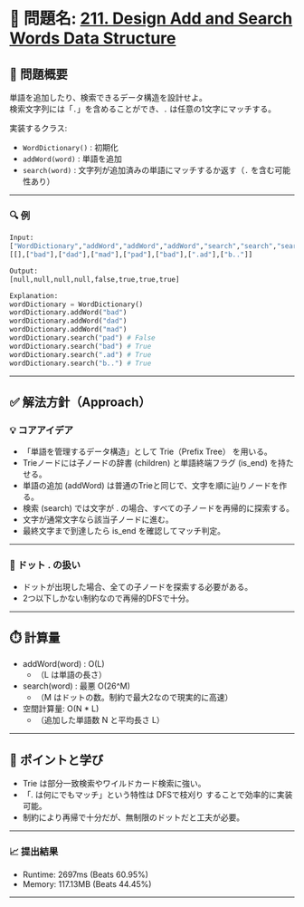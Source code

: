 # 🧩 問題名: [211. Design Add and Search Words Data Structure](https://leetcode.com/problems/design-add-and-search-words-data-structure/)


## 📝 問題概要

単語を追加したり、検索できるデータ構造を設計せよ。  
検索文字列には「`.`」を含めることができ、`.` は任意の1文字にマッチする。

実装するクラス:

- `WordDictionary()` : 初期化
- `addWord(word)` : 単語を追加
- `search(word)` : 文字列が追加済みの単語にマッチするか返す（`.` を含む可能性あり）

---

### 🔍 例
```python
Input:
["WordDictionary","addWord","addWord","addWord","search","search","search","search"],
[[],["bad"],["dad"],["mad"],["pad"],["bad"],[".ad"],["b.."]]

Output:
[null,null,null,null,false,true,true,true]

Explanation:
wordDictionary = WordDictionary()
wordDictionary.addWord("bad")
wordDictionary.addWord("dad")
wordDictionary.addWord("mad")
wordDictionary.search("pad") # False
wordDictionary.search("bad") # True
wordDictionary.search(".ad") # True
wordDictionary.search("b..") # True
```
---

## ✅ 解法方針（Approach）

### 💡 コアアイデア

- 「単語を管理するデータ構造」として Trie（Prefix Tree） を用いる。
- Trieノードには子ノードの辞書 (children) と単語終端フラグ (is_end) を持たせる。
- 単語の追加 (addWord) は普通のTrieと同じで、文字を順に辿りノードを作る。
- 検索 (search) では文字が . の場合、すべての子ノードを再帰的に探索する。
- 文字が通常文字なら該当子ノードに進む。
- 最終文字まで到達したら is_end を確認してマッチ判定。

---

### 🧠 ドット . の扱い
- ドットが出現した場合、全ての子ノードを探索する必要がある。
- 2つ以下しかない制約なので再帰的DFSで十分。

---

## ⏱️ 計算量
- addWord(word) : O(L)
  - （L は単語の長さ）
- search(word) : 最悪 O(26^M)
  - （M はドットの数。制約で最大2なので現実的に高速）
- 空間計算量: O(N * L)
  - （追加した単語数 N と平均長さ L）

---

## 🧠 ポイントと学び
- Trie は部分一致検索やワイルドカード検索に強い。
- 「. は何にでもマッチ」という特性は DFSで枝刈り することで効率的に実装可能。
- 制約により再帰で十分だが、無制限のドットだと工夫が必要。

---

### 📈 提出結果
- Runtime: 2697ms (Beats 60.95%)  
- Memory: 117.13MB (Beats 44.45%)  

---